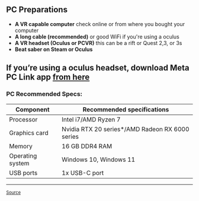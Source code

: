 ## PC Preparations  
 - **A VR capable computer** check online or from where you bought your computer
 - **A long cable (recommended)** or good WiFi if you're using a oculus
 - **A VR headset (Oculus or PCVR)** this can be a rift or Quest 2,3, or 3s
 - **Beat saber on Steam or Oculus**  
 
**If you’re using a oculus headset, download Meta PC Link app**  [ from here](https://www.meta.com/en-gb/help/quest/1517439565442928/)
-----------------------------------
### PC Recommended Specs: 

|Component | Recommended specifications| 
|---------|-----------| 
|Processor | Intel i7/AMD Ryzen 7| 
|Graphics card | Nvidia RTX 20 series*/AMD Radeon RX 6000 series| 
|Memory | 16 GB DDR4 RAM| 
|Operating system | Windows 10, Windows 11| 
|USB ports | 1x USB-C port| 
-------------------------
<small>[Source](https://www.meta.com/en-gb/help/quest/140991407990979/)</small>